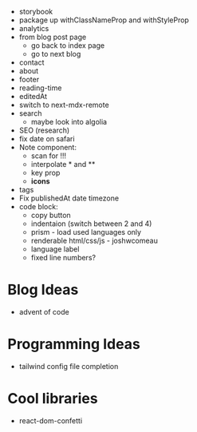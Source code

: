 - storybook
- package up withClassNameProp and withStyleProp
- analytics
- from blog post page
  - go back to index page
  - go to next blog
- contact
- about
- footer
- reading-time
- editedAt
- switch to next-mdx-remote
- search
  - maybe look into algolia
- SEO (research)
- fix date on safari
- Note component:
  - scan for !!!
  - interpolate \* and \*\*
  - key prop
  - **icons**
- tags
- Fix publishedAt date timezone
- code block:
  - copy button
  - indentaion (switch between 2 and 4)
  - prism - load used languages only
  - renderable html/css/js - joshwcomeau
  - language label
  - fixed line numbers?

# Blog Ideas

- advent of code

# Programming Ideas

- tailwind config file completion

# Cool libraries

- react-dom-confetti
